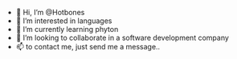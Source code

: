 - 👋 Hi, I’m @Hotbones
- 👀 I’m interested in languages
- 🌱 I’m currently learning phyton
- 💞️ I’m looking to collaborate in a software development company
- 📫 to contact me, just send me a message..

<!---
Hotbones/Hotbones is a ✨ special ✨ repository because its `README.md` (this file) appears on your GitHub profile.
You can click the Preview link to take a look at your changes.
--->

